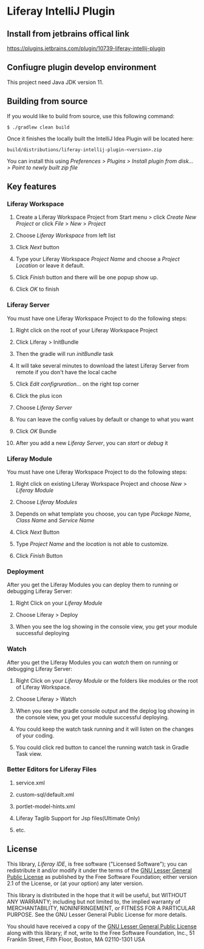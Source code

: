 # Liferay IntelliJ Plugin

## Install from jetbrains offical link
https://plugins.jetbrains.com/plugin/10739-liferay-intellij-plugin

## Confiugre plugin develop environment
This project need Java JDK version 11.

## Building from source
If you would like to build from source, use this following command:

```
$ ./gradlew clean build
```

Once it finishes the locally built the IntelliJ Idea Plugin will be located here:

```
build/distributions/liferay-intellij-plugin-<version>.zip
```

You can install this using _Preferences > Plugins > Install plugin from disk... > Point to newly built zip file_

## Key features

### Liferay Workspace

1. Create a Liferay Workspace Project from Start menu > click *Create New Project* or click *File* > *New* > *Project*

2. Choose *Liferay Workspace* from left list

3. Click *Next* button

4. Type your Liferay Workspace *Project Name* and choose a *Project Location* or leave it default.

5. Click *Finish* button and there will be one popup show up.

6. Click *OK* to finish

### Liferay Server

You must have one Liferay Workspace Project to do the following steps:

1. Right click on the root of your Liferay Workspace Project

2. Click Liferay > InitBundle

3. Then the gradle will run *initBundle* task

4. It will take several minutes to download the latest Liferay Server from remote if you don't have the local cache

5. Click *Edit configruration...* on the right top corner

6. Click the plus icon

7. Choose *Liferay Server*

8. You can leave the config values by default or change to what you want

9. Click *OK* Bundle

10. After you add a new *Liferay Server*, you can *start* or *debug* it

### Liferay Module

You must have one Liferay Workspace Project to do the following steps:

1. Right click on existing Liferay Workspace Project and choose *New* > *Liferay Module*

2. Choose *Liferay Modules*

3. Depends on what template you choose, you can type *Package Name*, *Class Name* and *Service Name*

4. Click *Next* Button

5. Type *Project Name* and the *location* is not able to customize.

6. Click *Finish* Button

### Deployment

After you get the Liferay Modules you can deploy them to running or debugging Liferay Server:

1. Right Click on your *Liferay Module*

2. Choose Liferay > Deploy

3. When you see the log showing in the console view, you get your module successful deploying

### Watch

After you get the Liferay Modules you can *watch* them on running or debugging Liferay Server:

1. Right Click on your *Liferay Module* or the folders like modules or the root of Liferay Workspace.

2. Choose Liferay > Watch

3. When you see the gradle console output and the deplog log showing in the console view, you get your module successful deploying.

4. You could keep the watch task running and it will listen on the changes of your coding.

5. You could click red button to cancel the running watch task in Gradle Task view.

### Better Editors for Liferay Files

1. service.xml

2. custom-sql/default.xml

3. portlet-model-hints.xml

4. Liferay Taglib Support for Jsp files(Ultimate Only)

5. etc.

## License

This library, *Liferay IDE*, is free software ("Licensed
Software"); you can redistribute it and/or modify it under the terms of the [GNU
Lesser General Public License](http://www.gnu.org/licenses/lgpl-2.1.html) as
published by the Free Software Foundation; either version 2.1 of the License, or
(at your option) any later version.

This library is distributed in the hope that it will be useful, but WITHOUT ANY
WARRANTY; including but not limited to, the implied warranty of MERCHANTABILITY,
NONINFRINGEMENT, or FITNESS FOR A PARTICULAR PURPOSE. See the GNU Lesser General
Public License for more details.

You should have received a copy of the [GNU Lesser General Public
License](http://www.gnu.org/licenses/lgpl-2.1.html) along with this library; if
not, write to the Free Software Foundation, Inc., 51 Franklin Street, Fifth
Floor, Boston, MA 02110-1301 USA